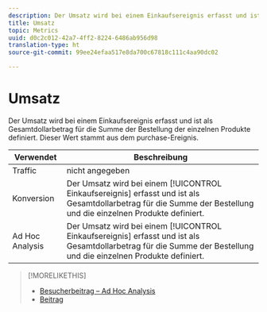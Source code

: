 ```yaml
---
description: Der Umsatz wird bei einem Einkaufsereignis erfasst und ist als Gesamtdollarbetrag für die Summe der Bestellung der einzelnen Produkte definiert. Dieser Wert stammt aus dem purchase-Ereignis.
title: Umsatz
topic: Metrics
uuid: d0c2c012-42a7-4ff2-8224-6486ab956d98
translation-type: ht
source-git-commit: 99ee24efaa517e8da700c67818c111c4aa90dc02

---
```



# Umsatz

Der Umsatz wird bei einem Einkaufsereignis erfasst und ist als Gesamtdollarbetrag für die Summe der Bestellung der einzelnen Produkte definiert. Dieser Wert stammt aus dem purchase-Ereignis.

| Verwendet | Beschreibung |
|---|---|
| Traffic | nicht angegeben |
| Konversion | Der Umsatz wird bei einem [!UICONTROL Einkaufsereignis] erfasst und ist als Gesamtdollarbetrag für die Summe der Bestellung und die einzelnen Produkte definiert. |
| Ad Hoc Analysis | Der Umsatz wird bei einem [!UICONTROL Einkaufsereignis] erfasst und ist als Gesamtdollarbetrag für die Summe der Bestellung und die einzelnen Produkte definiert. |

>[!MORELIKETHIS]
>
>* [Besucherbeitrag – Ad Hoc Analysis](/help/components/c-variables/c-metrics/metrics-visitor-participation.md)
>* [Beitrag](/help/components/c-variables/c-metrics/metrics-participation.md)

